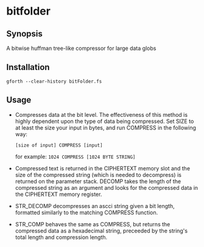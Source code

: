 # bitfolder
## Synopsis
A bitwise huffman tree-like compressor for large data globs

## Installation
```git clone https://github.com/silvaCiminia/bitFolder && cd bitFolder
gforth --clear-history bitFolder.fs
```

## Usage

* Compresses data at the bit level. The effectiveness of this method is highly dependent upon the type of data being compressed. Set SIZE to at least the size your input in bytes, and run COMPRESS in the following way:

    `[size of input] COMPRESS [input]`

    for example:
    `1024 COMPRESS [1024 BYTE STRING]`
    
* Compressed text is returned in the CIPHERTEXT memory slot and the size of the compressed string (which is needed to decompress) is returned on the parameter stack. DECOMP takes the length of the compressed string as an argument and looks for the compressed data in the CIPHERTEXT memory register.
* STR_DECOMP decompresses an ascci string given a bit length, formatted similarly to the matching COMPRESS function.
* STR_COMP behaves the same as COMPRESS, but returns the compressed data as a hexadecimal string, preceeded by the string's total length and compression length.
